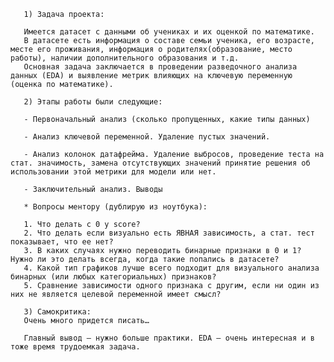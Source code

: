 ﻿       1) Задача проекта:
       
       Имеется датасет с данными об учениках и их оценкой по математике.
       В датасете есть информация о составе семьи ученика, его возрасте, месте его проживания, информация о родителях(образование, место работы), наличии дополнительного образования и т.д.
       Основная задача заключается в проведении разведочного анализа данных (EDA) и выявление метрик влияющих на ключевую переменную (оценка по математике).
       
       2) Этапы работы были следующие:
       
       - Первоначальный анализ (сколько пропущенных, какие типы данных)
       
       - Анализ ключевой переменной. Удаление пустых значений.
       
       - Анализ колонок датафрейма. Удаление выбросов, проведение теста на стат. значимость, замена отсутствующих значений принятие решения об использовании этой метрики для модели или нет.
       
       - Заключительный анализ. Выводы
       
       * Вопросы ментору (дублирую из ноутбука):
       
       1. Что делать с 0 у score?
       2. Что делать если визуально есть ЯВНАЯ зависимость, а стат. тест показывает, что ее нет?
       3. В каких случаях нужно переводить бинарные признаки в 0 и 1? Нужно ли это делать всегда, когда такие попались в датасете?
       4. Какой тип графиков лучше всего подходит для визуального анализа бинарных (или любых категориальных) признаков?
       5. Сравнение зависимости одного признака с другим, если ни один из них не является целевой переменной имеет смысл?
       
       3) Самокритика:
       Очень много придется писать…
       
       Главный вывод – нужно больше практики. EDA – очень интересная и в тоже время трудоемкая задача. 
       


